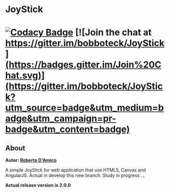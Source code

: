 # JoyStick

[![Codacy Badge](https://api.codacy.com/project/badge/Grade/a8b6ea1475c54ae9896e849e356dfe1d)](https://www.codacy.com/app/bobboteck/JoyStick?utm_source=github.com&utm_medium=referral&utm_content=bobboteck/JoyStick&utm_campaign=badger)
[![Join the chat at https://gitter.im/bobboteck/JoyStick](https://badges.gitter.im/Join%20Chat.svg)](https://gitter.im/bobboteck/JoyStick?utm_source=badge&utm_medium=badge&utm_campaign=pr-badge&utm_content=badge)
===============================================================================================================================================================================================================================

About
--------
**Autor: [Roberto D'Amico](http://bobboteck.github.io)**

A simple JoyStick for web application that use HTML5, Canvas and AngularJS. 
Actual in develop this new branch. Study in progress ...

**Actual release version is 2.0.0**

